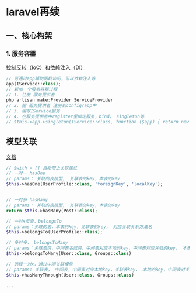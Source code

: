 # laravel再续

## 一、核心构架

### 1. 服务容器

[控制反转（IoC）和依赖注入（DI）](https://laravelacademy.org/post/769.html)  

``` php
// 可通过app辅助函数访问，可以依赖注入等
app(IService::class);
// 新加一个服务容器过程
// 1. 注册 服务提供者
php artisan make:Provider ServiceProvider
// 2. 把 服务提供者 注册到config/app中
// 3. 编写IService服务
// 4. 在服务提供者中register里绑定服务，bind， singleton等
// $this->app->singleton(IService::class, function ($app) { return new IService('9IIII'); });

```

## 模型关联

[文档](https://learnku.com/docs/laravel/5.8/eloquent-relationships/3932)  

``` php
// $with = [] 自动带上关联属性
// 一对一 hasOne
// params： 关联的表模型， 关联表的key，本表的key
$this->hasOne(UserProfile::class, 'foreignKey', 'localKey');


// 一对多 hasMany
// params： 关联的表模型， 关联表的key，本表的key
return $this->hasMany(Post::class);

// 一对x反查，belongsTo
// params：关联的表，本表的key，关联表的key， 对应关联关系方法名
$this->belongsTo(UserProfile::class);

// 多对多， belongsToMany
// params：关联表类，中间表名或类，中间表对应本地的key，中间表对应关联的key， 本表的key，关联表的key
$this->belongsToMany(User::class, Groups::class)

// 远程一对x，通过中间关联模型
// params: 关联表， 中间表，中间表对应本地key，关联表key， 本地的key，中间表对关联表的key，
$this->hasManyThrough(User::class, Groups::class)

...

```

